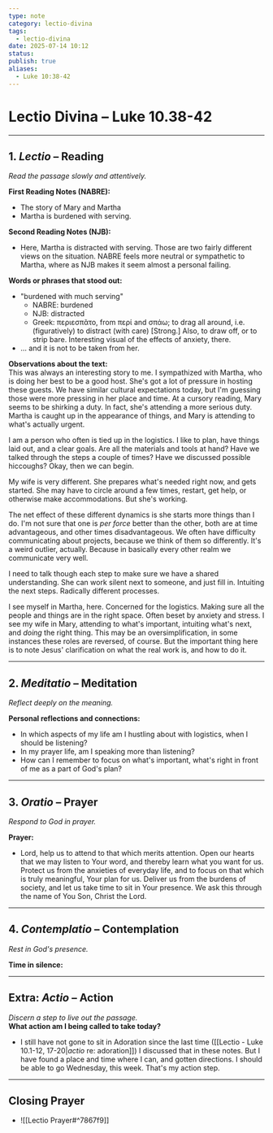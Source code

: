 ```yaml
---
type: note
category: lectio-divina
tags:
  - lectio-divina
date: 2025-07-14 10:12
status: 
publish: true
aliases:
  - Luke 10:38-42
---
```

# Lectio Divina – Luke 10.38-42

---
## 1. *Lectio* – Reading  
_Read the passage slowly and attentively._  

**First Reading Notes (NABRE):**  
-  The story of Mary and Martha
- Martha is burdened with serving.

**Second Reading Notes (NJB):**  
-  Here, Martha is distracted with serving.  Those are two fairly different views on the situation.  NABRE feels more neutral or sympathetic to Martha, where as NJB makes it seem almost a personal failing.  

**Words or phrases that stood out:**  
-  "burdened with much serving"
	- NABRE: burdened
	- NJB: distracted
	- Greek:  περιεσπᾶτο, from περί and σπάω; to drag all around, i.e. (figuratively) to distract (with care) [Strong.]  Also, to draw off, or to strip bare.  Interesting visual of the effects of anxiety, there.
- ... and it is not to be taken from her.

**Observations about the text:**  
This was always an interesting story to me.  I sympathized with Martha, who is doing her best to be a good host.  She's got a lot of pressure in hosting these guests.  We have similar cultural expectations today, but I'm guessing those were more pressing in her place and time.  At a cursory reading, Mary seems to be shirking a duty.  In fact, she's attending a more serious duty.  Martha is caught up in the appearance of things, and Mary is attending to what's actually urgent.

I am a person who often is tied up in the logistics.  I like to plan, have things laid out, and a clear goals.  Are all the materials and tools at hand?  Have we talked through the steps a couple of times?  Have we discussed possible hiccoughs?  Okay, then we can begin.

My wife is very different.  She prepares what's needed right now, and gets started.  She may have to circle around a few times, restart, get help, or otherwise make accommodations.  But she's working.

The net effect of these different dynamics is she starts more things than I do.  I'm not sure that one is *per force* better than the other, both are at time advantageous, and other times disadvantageous.  We often have difficulty communicating about projects, because we think of them so differently.  It's a weird outlier, actually.  Because in basically every other realm we communicate very well.

I need to talk though each step to make sure we have a shared understanding.  She can work silent next to someone, and just fill in.  Intuiting the next steps.  Radically different processes.

I see myself in Martha, here.  Concerned for the logistics.  Making sure all the people and things are in the right space.  Often beset by anxiety and stress.  I see my wife in Mary, attending to what's important, intuiting what's next, and *doing* the right thing.  This may be an oversimplification, in some instances these roles are reversed, of course.  But the important thing here is to note Jesus' clarification on what the real work is, and how to do it.

---
## 2. *Meditatio* – Meditation  
_Reflect deeply on the meaning._  

**Personal reflections and connections:**  
-  In which aspects of my life am I hustling about with logistics, when I should be listening?
- In my prayer life, am I speaking more than listening?
- How can I remember to focus on what's important, what's right in front of me as a part of God's plan?

---
## 3. *Oratio* – Prayer  
_Respond to God in prayer._  

**Prayer:**  
-  Lord, help us to attend to that which merits attention.  Open our hearts that we may listen to Your word, and thereby learn what you want for us.  Protect us from the anxieties of everyday life, and to focus on that which is truly meaningful, Your plan for us.  Deliver us from the burdens of society, and let us take time to sit in Your presence.  We ask this through the name of You Son, Christ the Lord.

---
## 4. *Contemplatio* – Contemplation  
_Rest in God's presence._  

**Time in silence:**  

---
## Extra: *Actio* – Action  
_Discern a step to live out the passage._  
**What action am I being called to take today?**

-  I still have not gone to sit in Adoration since the last time ([[Lectio - Luke 10.1-12, 17-20|*actio* re: adoration]]) I discussed that in these notes.  But I have found a place and time where I can, and gotten directions.  I should be able to go Wednesday, this week.  That's my action step.

---
## Closing Prayer  
- ![[Lectio Prayer#^7867f9]]
